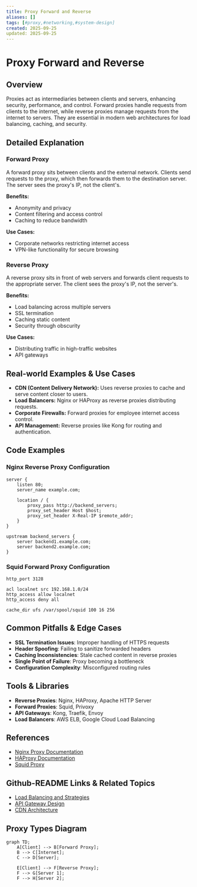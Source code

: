 ```yaml
---
title: Proxy Forward and Reverse
aliases: []
tags: [#proxy,#networking,#system-design]
created: 2025-09-25
updated: 2025-09-25
---
```


# Proxy Forward and Reverse

## Overview

Proxies act as intermediaries between clients and servers, enhancing security, performance, and control. Forward proxies handle requests from clients to the internet, while reverse proxies manage requests from the internet to servers. They are essential in modern web architectures for load balancing, caching, and security.

## Detailed Explanation

### Forward Proxy

A forward proxy sits between clients and the external network. Clients send requests to the proxy, which then forwards them to the destination server. The server sees the proxy's IP, not the client's.

**Benefits:**
- Anonymity and privacy
- Content filtering and access control
- Caching to reduce bandwidth

**Use Cases:**
- Corporate networks restricting internet access
- VPN-like functionality for secure browsing

### Reverse Proxy

A reverse proxy sits in front of web servers and forwards client requests to the appropriate server. The client sees the proxy's IP, not the server's.

**Benefits:**
- Load balancing across multiple servers
- SSL termination
- Caching static content
- Security through obscurity

**Use Cases:**
- Distributing traffic in high-traffic websites
- API gateways

## Real-world Examples & Use Cases

- **CDN (Content Delivery Network):** Uses reverse proxies to cache and serve content closer to users.
- **Load Balancers:** Nginx or HAProxy as reverse proxies distributing requests.
- **Corporate Firewalls:** Forward proxies for employee internet access control.
- **API Management:** Reverse proxies like Kong for routing and authentication.

## Code Examples

### Nginx Reverse Proxy Configuration

```nginx
server {
    listen 80;
    server_name example.com;

    location / {
        proxy_pass http://backend_servers;
        proxy_set_header Host $host;
        proxy_set_header X-Real-IP $remote_addr;
    }
}

upstream backend_servers {
    server backend1.example.com;
    server backend2.example.com;
}
```

### Squid Forward Proxy Configuration

```squid
http_port 3128

acl localnet src 192.168.1.0/24
http_access allow localnet
http_access deny all

cache_dir ufs /var/spool/squid 100 16 256
```

## Common Pitfalls & Edge Cases

- **SSL Termination Issues**: Improper handling of HTTPS requests
- **Header Spoofing**: Failing to sanitize forwarded headers
- **Caching Inconsistencies**: Stale cached content in reverse proxies
- **Single Point of Failure**: Proxy becoming a bottleneck
- **Configuration Complexity**: Misconfigured routing rules

## Tools & Libraries

- **Reverse Proxies**: Nginx, HAProxy, Apache HTTP Server
- **Forward Proxies**: Squid, Privoxy
- **API Gateways**: Kong, Traefik, Envoy
- **Load Balancers**: AWS ELB, Google Cloud Load Balancing

## References

- [Nginx Proxy Documentation](https://nginx.org/en/docs/http/ngx_http_proxy_module.html)
- [HAProxy Documentation](https://www.haproxy.org/)
- [Squid Proxy](https://www.squid-cache.org/)

## Github-README Links & Related Topics

- [Load Balancing and Strategies](./load-balancing-and-strategies/)
- [API Gateway Design](./api-gateway-design/)
- [CDN Architecture](./cdn-architecture/)

## Proxy Types Diagram

```mermaid
graph TD;
    A[Client] --> B[Forward Proxy];
    B --> C[Internet];
    C --> D[Server];

    E[Client] --> F[Reverse Proxy];
    F --> G[Server 1];
    F --> H[Server 2];
```